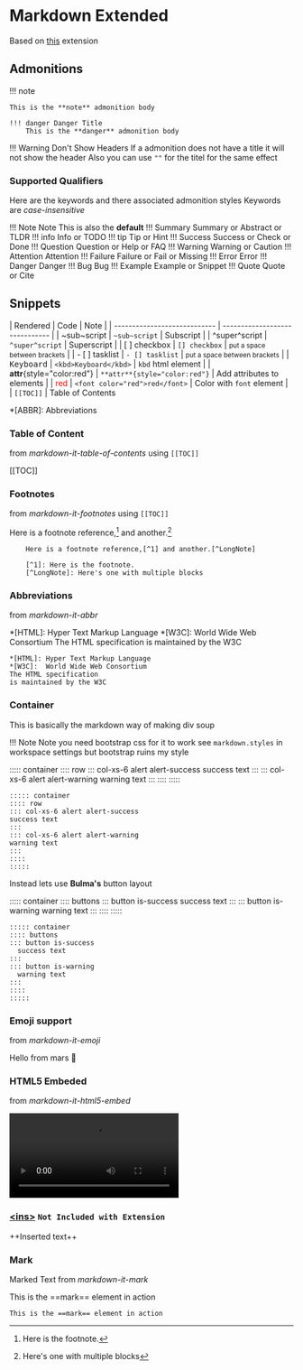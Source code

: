 # Markdown Extended

Based on [this](https://marketplace.visualstudio.com/items?itemName=jebbs.markdown-extended) extension

## Admonitions

!!! note 

    This is the **note** admonition body

    !!! danger Danger Title
        This is the **danger** admonition body

  !!! Warning Don't Show Headers
    If a admonition does not have a title it will not show the header
    Also you can use `""` for the titel for the same effect

### Supported Qualifiers
Here are the keywords and there associated admonition styles
Keywords are *case-insensitive*

  !!! Note Note
    This is also the **default**
  !!! Summary Summary or Abstract or TLDR
  !!! info Info or TODO
  !!! tip Tip or Hint
  !!! Success Success or Check or Done
  !!! Question Question or Help or FAQ
  !!! Warning Warning or Caution
  !!! Attention Attention
  !!! Failure Failure or Fail or Missing
  !!! Error Error
  !!! Danger Danger
  !!! Bug Bug
  !!! Example Example or Snippet
  !!! Quote Quote or Cite


## Snippets

| Rendered                     | Code                           | Note                                        |
| ---------------------------- | ------------------------------ |
| ~sub~script                  | `~sub~script`                  | Subscript                                   |
| ^super^script                | `^super^script`                | Superscript                                 |
| [ ] checkbox                 | `[] checkbox`                  | <small>put a space between brackets</small> |
| - [ ] tasklist               | `- [] tasklist`                | <small>put a space between brackets</small> |
| <kbd>Keyboard</kbd>          | `<kbd>Keyboard</kbd>`          | `kbd` html element                          |
| **attr**{style="color:red"}  | `**attr**{style="color:red"}`  | Add attributes to elements                  |
| <font color="red">red</font> | `<font color="red">red</font>` | Color with `font` element                   |
&nbsp; | `[[TOC]]` | Table of Contents

*[ABBR]: Abbreviations <!-- not Working -->

### Table of Content

from *markdown-it-table-of-contents* using `[[TOC]]`

[[TOC]]

### Footnotes

from *markdown-it-footnotes* using `[[TOC]]`

Here is a footnote reference,[^1] and another.[^LongNote]

[^1]: Here is the footnote.
[^LongNote]: Here's one with multiple blocks

```
    Here is a footnote reference,[^1] and another.[^LongNote]

    [^1]: Here is the footnote.
    [^LongNote]: Here's one with multiple blocks
```

### Abbreviations

from *markdown-it-abbr*

*[HTML]: Hyper Text Markup Language
*[W3C]:  World Wide Web Consortium
The HTML specification
is maintained by the W3C

```
*[HTML]: Hyper Text Markup Language
*[W3C]:  World Wide Web Consortium
The HTML specification
is maintained by the W3C
```

### Container

This is basically the markdown way of making div soup 

  !!! Note Note
    you need bootstrap css for it to work
    see `markdown.styles` in workspace settings
    but bootstrap ruins my style

::::: container
:::: row
::: col-xs-6 alert alert-success
success text
:::
::: col-xs-6 alert alert-warning
warning text
:::
::::
:::::

```
::::: container
:::: row
::: col-xs-6 alert alert-success
success text
:::
::: col-xs-6 alert alert-warning
warning text
:::
::::
:::::
```

Instead lets use <b class="text-green-300">Bulma's</b> button layout

::::: container
:::: buttons
::: button is-success
  success text
:::
::: button is-warning
  warning text
:::
::::
:::::

```
::::: container
:::: buttons
::: button is-success
  success text
:::
::: button is-warning
  warning text
:::
::::
:::::
```

### Emoji support
from *markdown-it-emoji*

Hello from mars :satellite:

### HTML5 Embeded

from *markdown-it-html5-embed*

![](https://example.com/file.webm)

### [\<ins>](https://github.com/markdown-it/markdown-it-ins) `Not Included with Extension`

++Inserted text++

### Mark

Marked Text from *markdown-it-mark*

This is the ==mark== element in action

    This is the ==mark== element in action